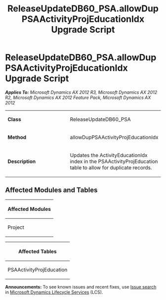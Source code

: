 ﻿---
title: ReleaseUpdateDB60_PSA.allowDupPSAActivityProjEducationIdx Upgrade Script
TOCTitle: ReleaseUpdateDB60_PSA.allowDupPSAActivityProjEducationIdx Upgrade Script
ms:assetid: c9457aa9-4b7c-d188-13a0-42d2d8e14aec
ms:mtpsurl: https://msdn.microsoft.com/en-us/library/JJ719616(v=AX.60)
ms:contentKeyID: 49711183
ms.date: 05/18/2015
mtps_version: v=AX.60
---

# ReleaseUpdateDB60\_PSA.allowDupPSAActivityProjEducationIdx Upgrade Script 


_**Applies To:** Microsoft Dynamics AX 2012 R3, Microsoft Dynamics AX 2012 R2, Microsoft Dynamics AX 2012 Feature Pack, Microsoft Dynamics AX 2012_

<table>
<colgroup>
<col style="width: 50%" />
<col style="width: 50%" />
</colgroup>
<tbody>
<tr class="odd">
<td><p><strong>Class</strong></p></td>
<td><p>ReleaseUpdateDB60_PSA</p></td>
</tr>
<tr class="even">
<td><p><strong>Method</strong></p></td>
<td><p>allowDupPSAActivityProjEducationIdx</p></td>
</tr>
<tr class="odd">
<td><p><strong>Description</strong></p></td>
<td><p>Updates the ActivityEducationIdx index in the PSAActivityProjEducation table to allow for duplicate records.</p></td>
</tr>
</tbody>
</table>


## Affected Modules and Tables

<table>
<colgroup>
<col style="width: 100%" />
</colgroup>
<thead>
<tr class="header">
<th><p>Affected Modules</p></th>
</tr>
</thead>
<tbody>
<tr class="odd">
<td><p>Project</p></td>
</tr>
</tbody>
</table>


<table>
<colgroup>
<col style="width: 100%" />
</colgroup>
<thead>
<tr class="header">
<th><p>Affected Tables</p></th>
</tr>
</thead>
<tbody>
<tr class="odd">
<td><p>PSAActivityProjEducation</p></td>
</tr>
</tbody>
</table>

  
**Announcements:** To see known issues and recent fixes, use [Issue search](http://go.microsoft.com/fwlink/?linkid=389258) in [Microsoft Dynamics Lifecycle Services](http://go.microsoft.com/fwlink/?linkid=306505) (LCS).

